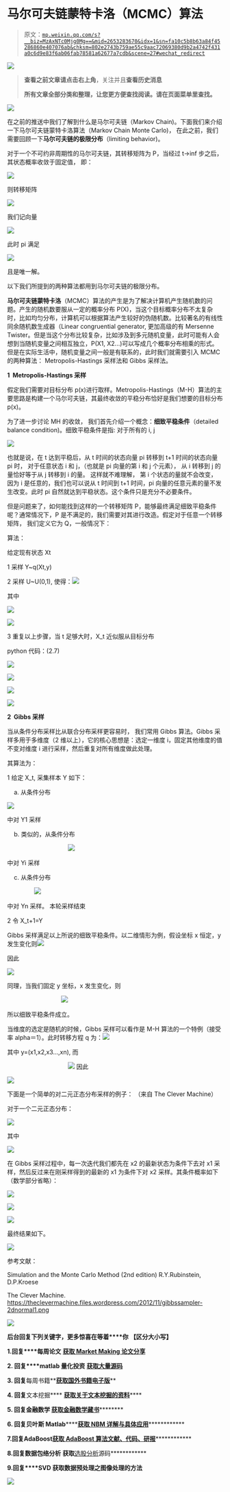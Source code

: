 # 马尔可夫链蒙特卡洛（MCMC）算法

> 原文：[`mp.weixin.qq.com/s?__biz=MzAxNTc0Mjg0Mg==&mid=2653283670&idx=1&sn=fa10c5b8b63a84f45286860e407076ab&chksm=802e2743b759ae55c9aac72069380d9b2a4742f431a0c6d9e83f6ab06fab78581a62677a7cdb&scene=27#wechat_redirect`](http://mp.weixin.qq.com/s?__biz=MzAxNTc0Mjg0Mg==&mid=2653283670&idx=1&sn=fa10c5b8b63a84f45286860e407076ab&chksm=802e2743b759ae55c9aac72069380d9b2a4742f431a0c6d9e83f6ab06fab78581a62677a7cdb&scene=27#wechat_redirect)

![](img/978a5a8ff0be951719e46b0c239e7e60.png)

> ********查看之前文章请点击右上角********，关注并且******查看历史消息******
> 
> ********所有文章全部分类和整理，让您更方便查找阅读。请在页面菜单里查找。********

![](img/470603f6bfbaf1ae5ca6d867ef4333fa.png)

在之前的推送中我们了解到什么是马尔可夫链（Markov Chain)。下面我们来介绍一下马尔可夫链蒙特卡洛算法（Markov Chain Monte Carlo)， 在此之前，我们需要回顾一下**马尔可夫链的极限分布**（limiting behavior)。

对于一个不可约非周期性的马尔可夫链，其转移矩阵为 P，当经过 t->inf 步之后，其状态概率收敛于固定值， 即：

![](img/f034e24a0e6867d0050ae0a29736a43d.png)

则转移矩阵

![](img/2552370d8eac21474cdb075212fed8b5.png)

我们记向量

![](img/5fcd1ae3cd80304cbde862ab7b84b774.png)

此时 pi 满足

![](img/92f9d6abe3e9918ca3adc572ece6234c.png)

且是唯一解。

以下我们所提到的两种算法都用到马尔可夫链的极限分布。

**马尔可夫链蒙特卡洛**（MCMC）算法的产生是为了解决计算机产生随机数的问题。产生的随机数要服从一定的概率分布 P(X)，当这个目标概率分布不太复杂时，比如均匀分布，计算机可以根据算法产生较好的伪随机数。比较著名的有线性同余随机数生成器（Linear congruential generator, 更加高级的有 Mersenne Twister。但是当这个分布比较复杂，比如涉及到多元随机变量，此时可能有人会想到当随机变量之间相互独立，P(X1, X2...)可以写成几个概率分布相乘的形式。但是在实际生活中，随机变量之间一般是有联系的，此时我们就需要引入 MCMC 的两种算法： Metropolis-Hastings 采样法和 Gibbs 采样法。

**1  Metropolis-Hastings 采样**

假定我们需要对目标分布 p(x)进行取样。Metropolis-Hastings（M-H）算法的主要思路是构建一个马尔可夫链，其最终收敛的平稳分布恰好是我们想要的目标分布 p(x)。

为了进一步讨论 MH 的收敛， 我们首先介绍一个概念：**细致平稳条件**（detailed balance condition)。细致平稳条件是指: 对于所有的 i, j

![](img/e6012600daccf10fc65b6890e523ff49.png)

也就是说，在 t 达到平稳后，从 t 时间的状态向量 pi 转移到 t+1 时间的状态向量 pi 时， 对于任意状态 i 和 j，（也就是 pi 向量的第 i 和 j 个元素）， 从 i 转移到 j 的量恰好等于从 j 转移到 i 的量。 这样就不难理解， 第 i 个状态的量就不会改变， 因为 i 是任意的，我们也可以说从 t 时间到 t+1 时间，pi 向量的任意元素的量不发生改变。此时 pi 自然就达到平稳状态。这个条件只是充分不必要条件。

但是问题来了，如何能找到这样的一个转移矩阵 P，能够最终满足细致平稳条件呢？通常情况下，P 是不满足的，我们需要对其进行改造。假定对于任意一个转移矩阵， 我们定义它为 Q，一般情况下：

算法：

给定现有状态 Xt

1 采样 Y~q(Xt,y)

2 采样 U~U(0,1), 使得：![](img/3dfb809bc8d2b75708ea5467e5ce1998.png)

其中

![](img/20ea7227a0cc140c37fb94d67a9f6b91.png)

![](img/273f4eae78cb903fd9a18356b7803f4f.png)

3 重复以上步骤，当 t 足够大时，X_t 近似服从目标分布

python 代码：(2.7)

![](img/9bf505544eb912ff3a6092def40ef75e.png)

![](img/dac4c7137393a1d1524825606fbaf006.png)

![](img/66ab711abb3023801e55342667460889.png)

![](img/4d5a336e0a10ce7113a7230995b7995c.png)

**2  Gibbs 采样**

当从条件分布采样比从联合分布采样更容易时， 我们常用 Gibbs 算法。Gibbs 采样多用于多维度（2 维以上），它的核心思想是：选定一维度 i，固定其他维度的值不变对维度 i 进行采样，然后重复对所有维度做此处理。

其算法为：

1 给定 X_t, 采集样本 Y 如下：

    a. 从条件分布

![](img/9a5469fcabd8fe69b31d24f95974f263.png)

中对 Y1 采样

    b. 类似的，从条件分布

                                    ![](img/40035504303e5bf2ac46599d5159996c.png)

中对 Yi 采样

    c. 从条件分布

                ![](img/d3f35187ea083c9ab96fc157d0ea5d42.png)

中对 Yn 采样。 本轮采样结束

2 令 X_t+1=Y

Gibbs 采样满足以上所说的细致平稳条件。以二维情形为例，假设坐标 x 恒定，y 发生变化则![](img/2700c2bdda8a8103a13099f52f2db4eb.png)

因此

![](img/f1c24df9efe1c268b2e3c788d28730d6.png)

同理，当我们固定 y 坐标，x 发生变化，则

                                ![](img/514ee207416352be0b6ea4a728a8ea96.png)

所以细致平稳条件成立。

当维度的选定是随机的时候，Gibbs 采样可以看作是 M-H 算法的一个特例（接受率 alpha＝1）。此时转移方程 q 为：![](img/0af12eeb06fc4140dfc8fdc2d904c778.png)

其中 y=(x1,x2,x3...,xn), 而

                                    ![](img/0725bbb8fff3949f60ad4c9a7749122f.png)
因此

![](img/ad910d7f40981823fcbcb7c0306d280e.png)

下面是一个简单的对二元正态分布采样的例子： （来自 The Clever Machine）

对于一个二元正态分布：

![](img/da4e97302e58c8bf528acad71c71aad4.png)

其中

![](img/395f3ff880e0d15ca13812a9a48a1f36.png)

在 Gibbs 采样过程中，每一次迭代我们都先在 x2 的最新状态为条件下去对 x1 采样，然后反过来在刚采样得到的最新的 x1 为条件下对 x2 采样。其条件概率如下（数学部分省略）：

![](img/32199afccb969f1a6a1c150d965f10c8.png)

![](img/74ff315cba57aaf06e395c643b32051b.png)

![](img/0662a7cbb7be132dbe31729cce5bd207.png)

最终结果如下。

![](img/5e6c7221feafcd20608ceb697dbbc218.png)

参考文献：

Simulation and the Monte Carlo Method (2nd edition) R.Y.Rubinstein, D.P.Kroese

The Clever Machine. https://theclevermachine.files.wordpress.com/2012/11/gibbssampler-2dnormal1.png

![](img/ca4b7ebbb87c635745683fa54710ab6f.png)

**后台回复下列关键字，更多惊喜在等着****你** **【区分大小写】** 

**1.回复****每周论文** [**获取 Market Making 论文分享**](http://mp.weixin.qq.com/s?__biz=MzAxNTc0Mjg0Mg==&mid=2653283381&idx=1&sn=48ec361d5b5a0e86e7749ff100a1f335&scene=21#wechat_redirect)

**2\. 回复****matlab 量化投资** **[**获取大量源码**](http://mp.weixin.qq.com/s?__biz=MzAxNTc0Mjg0Mg==&mid=2653283293&idx=1&sn=7c26d2958d1a463686b2600c69bd9bff&scene=21#wechat_redirect)**

****3\. 回复****每周书籍**[**获取国外书籍电子版**](http://mp.weixin.qq.com/s?__biz=MzAxNTc0Mjg0Mg==&mid=2653283159&idx=1&sn=2b5ff2017cabafc48fd3497ae5efa58c&scene=21#wechat_redirect)**

******4\.** **回复******文本挖掘**** ****[**获取关于文本挖掘的资料**](http://mp.weixin.qq.com/s?__biz=MzAxNTc0Mjg0Mg==&mid=2653283053&idx=1&sn=1d17fbc17545e561be0664af78304a67&scene=21#wechat_redirect)********

************5\. 回复******金融数学**** ****[**获取金融数学藏书**](http://mp.weixin.qq.com/s?__biz=MzAxNTc0Mjg0Mg==&mid=403111936&idx=4&sn=97822bfa300f3d856d6c9acd8dc24914&scene=21#wechat_redirect)**************

**********6\. 回复******贝叶斯 Matlab********[**获取 NBM 详解与具体应用**](http://mp.weixin.qq.com/s?__biz=MzAxNTc0Mjg0Mg==&mid=401834925&idx=1&sn=d56246158c1002b2330a7c26fd401db6&scene=21#wechat_redirect)************

************7.回复****AdaBoost******[获取 AdaBoost 算法文献、代码、研报](http://mp.weixin.qq.com/s?__biz=MzAxNTc0Mjg0Mg==&mid=2653283387&idx=1&sn=d40b3a1ea73e3d85c124b5b1e4f3057b&scene=21#wechat_redirect)**************

**********8.回复******数据包络分析**** ****获取****[选股分析](http://mp.weixin.qq.com/s?__biz=MzAxNTc0Mjg0Mg==&mid=2653283401&idx=1&sn=fae6d0c0638174bb713952e6af983c54&scene=21#wechat_redirect)源码************

********9.回复****SVD** **获取数据预处理之图像处理的方法******** 

******![](img/40429cd849aaf6f87544f9c00f4f92ad.png)******
